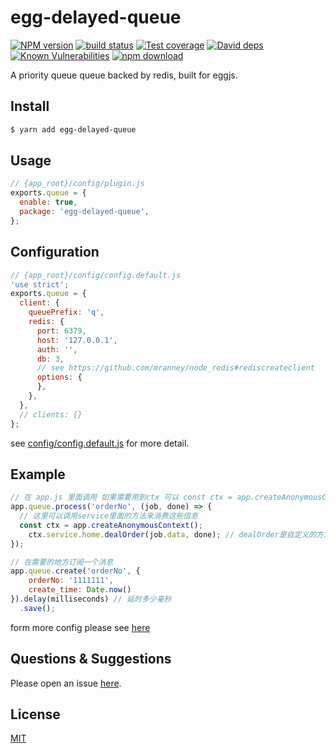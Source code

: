 # egg-delayed-queue

[![NPM version][npm-image]][npm-url]
[![build status][travis-image]][travis-url]
[![Test coverage][codecov-image]][codecov-url]
[![David deps][david-image]][david-url]
[![Known Vulnerabilities][snyk-image]][snyk-url]
[![npm download][download-image]][download-url]

[npm-image]: https://img.shields.io/npm/v/egg-delayed-queue.svg?style=flat-square
[npm-url]: https://npmjs.org/package/egg-delayed-queue
[travis-image]: https://img.shields.io/travis/eggjs/egg-delayed-queue.svg?style=flat-square
[travis-url]: https://travis-ci.org/eggjs/egg-delayed-queue
[codecov-image]: https://img.shields.io/codecov/c/github/eggjs/egg-delayed-queue.svg?style=flat-square
[codecov-url]: https://codecov.io/github/eggjs/egg-delayed-queue?branch=master
[david-image]: https://img.shields.io/david/eggjs/egg-delayed-queue.svg?style=flat-square
[david-url]: https://david-dm.org/eggjs/egg-delayed-queue
[snyk-image]: https://snyk.io/test/npm/egg-delayed-queue/badge.svg?style=flat-square
[snyk-url]: https://snyk.io/test/npm/egg-delayed-queue
[download-image]: https://img.shields.io/npm/dm/egg-delayed-queue.svg?style=flat-square
[download-url]: https://npmjs.org/package/egg-delayed-queue

A priority queue queue backed by redis, built for eggjs.

## Install

```bash
$ yarn add egg-delayed-queue
```

## Usage

```js
// {app_root}/config/plugin.js
exports.queue = {
  enable: true,
  package: 'egg-delayed-queue',
};
```

## Configuration

```js
// {app_root}/config/config.default.js
'use strict';
exports.queue = {
  client: {
    queuePrefix: 'q',
    redis: {
      port: 6379,
      host: '127.0.0.1',
      auth: '',
      db: 3,
      // see https://github.com/mranney/node_redis#rediscreateclient
      options: {
      },
    },
  },
  // clients: {}
};
```

see [config/config.default.js](config/config.default.js) for more detail.

## Example

```js
// 在 app.js 里面调用 如果需要用到ctx 可以 const ctx = app.createAnonymousContext();
app.queue.process('orderNo', (job, done) => {
  // 这里可以调用service里面的方法来消费这些信息
  const ctx = app.createAnonymousContext();
    ctx.service.home.dealOrder(job.data, done); // dealOrder是自定义的方法
});

// 在需要的地方订阅一个消息
app.queue.create('orderNo', {
    orderNo: '1111111',
    create_time: Date.now()
}).delay(milliseconds) // 延时多少毫秒
  .save();
```

form more config please see [here](https://github.com/Automattic/kue)

## Questions & Suggestions

Please open an issue [here](https://github.com/eggjs/egg/issues).

## License

[MIT](LICENSE)
